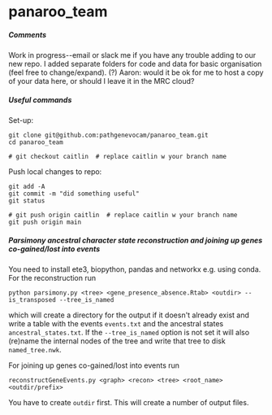 # panaroo_team

##### Comments

Work in progress--email or slack me if you have any trouble adding to our new repo.
I added separate folders for code and data for basic organisation (feel free to change/expand). 
(?) Aaron: would it be ok for me to host a copy of your data here, or should I leave it in the MRC cloud?

##### Useful commands

Set-up:

    git clone git@github.com:pathgenevocam/panaroo_team.git
    cd panaroo_team
    
    # git checkout caitlin  # replace caitlin w your branch name
    
Push local changes to repo: 

    git add -A
    git commit -m "did something useful"
    git status
    
    # git push origin caitlin  # replace caitlin w your branch name
    git push origin main
##### Parsimony ancestral character state reconstruction and joining up genes co-gained/lost into events
You need to install ete3, biopython, pandas and networkx e.g. using conda.
For the reconstruction  run

    python parsimony.py <tree> <gene_presence_absence.Rtab> <outdir> --is_transposed --tree_is_named 

which will create a directory for the output if it doesn't already exist and write a table with the events ```events.txt``` and the ancestral states ```ancestral_states.txt```. If the ```--tree_is_named``` option is not set it will also (re)name the internal nodes of the tree and write that tree to disk ```named_tree.nwk```.

For joining up genes co-gained/lost into events run

    reconstructGeneEvents.py <graph> <recon> <tree> <root_name> <outdir/prefix>

You have to create ```outdir``` first. This will create a number of output files. 
